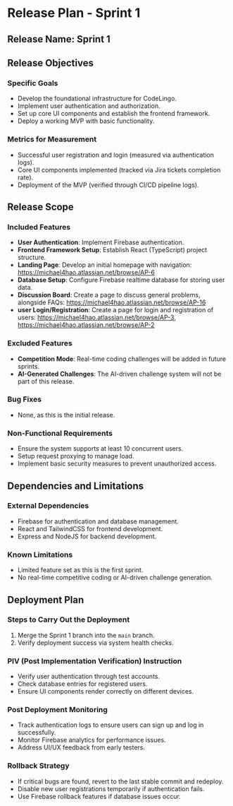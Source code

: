 # Release Plan - Sprint 1

## Release Name: Sprint 1

## Release Objectives
### Specific Goals
- Develop the foundational infrastructure for CodeLingo.
- Implement user authentication and authorization.
- Set up core UI components and establish the frontend framework.
- Deploy a working MVP with basic functionality.

### Metrics for Measurement
- Successful user registration and login (measured via authentication logs).
- Core UI components implemented (tracked via Jira tickets completion rate).
- Deployment of the MVP (verified through CI/CD pipeline logs).

## Release Scope
### Included Features
- **User Authentication**: Implement Firebase authentication.
- **Frontend Framework Setup**: Establish React (TypeScript) project structure.
- **Landing Page**: Develop an initial homepage with navigation: https://michael4hao.atlassian.net/browse/AP-6
- **Database Setup**: Configure Firebase realtime database for storing user data.
- **Discussion Board**: Create a page to discuss general problems, alongside FAQs: https://michael4hao.atlassian.net/browse/AP-16
- **user Login/Registration**: Create a page for login and registration of users: https://michael4hao.atlassian.net/browse/AP-3, https://michael4hao.atlassian.net/browse/AP-2

### Excluded Features
- **Competition Mode**: Real-time coding challenges will be added in future sprints.
- **AI-Generated Challenges**: The AI-driven challenge system will not be part of this release.

### Bug Fixes
- None, as this is the initial release.

### Non-Functional Requirements
- Ensure the system supports at least 10 concurrent users.
- Setup request proxying to manage load.
- Implement basic security measures to prevent unauthorized access.

## Dependencies and Limitations
### External Dependencies
- Firebase for authentication and database management.
- React and TailwindCSS for frontend development.
- Express and NodeJS for backend development.

### Known Limitations
- Limited feature set as this is the first sprint.
- No real-time competitive coding or AI-driven challenge generation.

## Deployment Plan
### Steps to Carry Out the Deployment
1. Merge the Sprint 1 branch into the `main` branch.
2. Verify deployment success via system health checks.

### PIV (Post Implementation Verification) Instruction
- Verify user authentication through test accounts.
- Check database entries for registered users.
- Ensure UI components render correctly on different devices.

### Post Deployment Monitoring
- Track authentication logs to ensure users can sign up and log in successfully.
- Monitor Firebase analytics for performance issues.
- Address UI/UX feedback from early testers.

### Rollback Strategy
- If critical bugs are found, revert to the last stable commit and redeploy.
- Disable new user registrations temporarily if authentication fails.
- Use Firebase rollback features if database issues occur.
